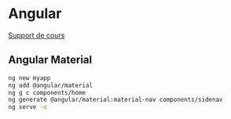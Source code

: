 # Angular

[Support de cours](https://docs.google.com/presentation/d/1MRPt8ie0Mbg7A4Mn8oF2s_R8as1iqO5k6noOrFzUeTI/edit?usp=sharing)

## Angular Material

```sh
ng new myapp
ng add @angular/material
ng g c components/home
ng generate @angular/material:material-nav components/sidenav
ng serve -o
```

